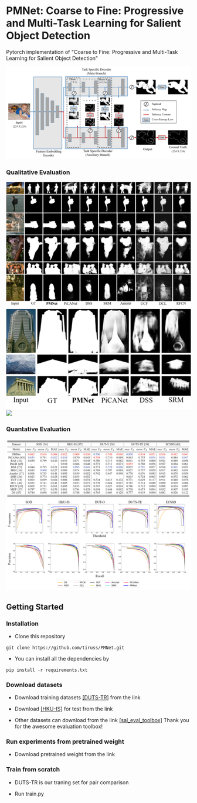 # PMNet: Coarse to Fine: Progressive and Multi-Task Learning for Salient Object Detection

Pytorch implementation of "Coarse to Fine: Progressive and Multi-Task Learning for Salient Object Detection"

<img src="Figure/overall_net.png">

### Qualitative Evaluation

<img src="Figure/qualitative.png">

<img src="Figure/inside.png">

<img src="Figure/multi_abation.png">

### Quantative Evaluation

<img src="Figure/table.png">

<img src="Figure/fm_pr.png">

## Getting Started
### Installation

- Clone this repository
```
git clone https://github.com/tiruss/PMNet.git
```

- You can install all the dependencies by 
```
pip install -r requirements.txt
```

### Download datasets

- Download training datasets [[DUTS-TR]](http://saliencydetection.net/duts/download/DUTS-TR.zip) from the link 

- Download [[HKU-IS]](https://sites.google.com/site/ligb86/hkuis) for test from the link 

- Other datasets can download from the link [[sal_eval_toolbox]](https://github.com/ArcherFMY/sal_eval_toolbox) Thank you for the awesome evaluation toolbox!

### Run experiments from pretrained weight

- Download pretrained weight from the link 

### Train from scratch

- DUTS-TR is our traning set for pair comparison

- Run train.py

